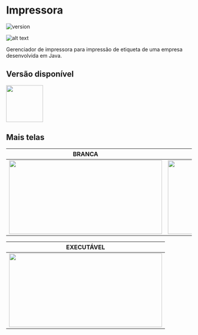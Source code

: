 # Impressora

![version](https://img.shields.io/badge/version-1.0.0-blue.svg)

![alt text](https://uploaddeimagens.com.br/images/001/967/516/original/1.png "tela")

Gerenciador de impressora para impressão de etiqueta de uma empresa desenvolvida em Java.

## Versão disponível

[<img src="https://portal.ifpe.edu.br/campus/palmares/noticias/divulgado-resultado-do-curso-de-extensao-em-java/javalogo.png/@@images/69c46ffa-cc8a-402e-89b3-c8ac41c96431.png" width="100" height="100" />](https://portal.ifpe.edu.br/campus/palmares/noticias/divulgado-resultado-do-curso-de-extensao-em-java/javalogo.png/@@images/69c46ffa-cc8a-402e-89b3-c8ac41c96431.png)

## Mais telas

| BRANCA | VERMELHA |
| --- | --- |
| <img src="https://uploaddeimagens.com.br/images/001/967/517/original/2.png" width="415" height="200" />  | <img src="https://uploaddeimagens.com.br/images/001/967/518/original/3.png" width="415" height="200" />

| EXECUTÁVEL |
| --- |
| <img src="https://uploaddeimagens.com.br/images/001/967/519/original/4.png" width="415" height="200" />
